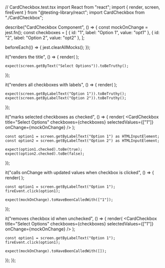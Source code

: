 // CardCheckbox.test.tsx
import React from "react";
import { render, screen, fireEvent } from "@testing-library/react";
import CardCheckbox from "./CardCheckbox";

describe("CardCheckbox Component", () => {
  const mockOnChange = jest.fn();
  const checkboxes = [
    { id: "1", label: "Option 1", value: "opt1" },
    { id: "2", label: "Option 2", value: "opt2" },
  ];

  beforeEach(() => {
    jest.clearAllMocks();
  });

  it("renders the title", () => {
    render(
      <CardCheckbox
        title="Select Options"
        checkboxes={checkboxes}
        selectedValues={[]}
        onChange={mockOnChange}
      />
    );

    expect(screen.getByText("Select Options")).toBeTruthy();
  });

  it("renders all checkboxes with labels", () => {
    render(
      <CardCheckbox
        title="Select Options"
        checkboxes={checkboxes}
        selectedValues={[]}
        onChange={mockOnChange}
      />
    );

    expect(screen.getByLabelText("Option 1")).toBeTruthy();
    expect(screen.getByLabelText("Option 2")).toBeTruthy();
  });

  it("marks selected checkboxes as checked", () => {
    render(
      <CardCheckbox
        title="Select Options"
        checkboxes={checkboxes}
        selectedValues={["1"]}
        onChange={mockOnChange}
      />
    );

    const option1 = screen.getByLabelText("Option 1") as HTMLInputElement;
    const option2 = screen.getByLabelText("Option 2") as HTMLInputElement;

    expect(option1.checked).toBe(true);
    expect(option2.checked).toBe(false);
  });

  it("calls onChange with updated values when checkbox is clicked", () => {
    render(
      <CardCheckbox
        title="Select Options"
        checkboxes={checkboxes}
        selectedValues={[]}
        onChange={mockOnChange}
      />
    );

    const option1 = screen.getByLabelText("Option 1");
    fireEvent.click(option1);

    expect(mockOnChange).toHaveBeenCalledWith(["1"]);
  });

  it("removes checkbox id when unchecked", () => {
    render(
      <CardCheckbox
        title="Select Options"
        checkboxes={checkboxes}
        selectedValues={["1"]}
        onChange={mockOnChange}
      />
    );

    const option1 = screen.getByLabelText("Option 1");
    fireEvent.click(option1);

    expect(mockOnChange).toHaveBeenCalledWith([]);
  });
});
